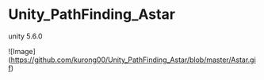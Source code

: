 # Unity_PathFinding_Astar

unity 5.6.0

![Image] (https://github.com/kurong00/Unity_PathFinding_Astar/blob/master/Astar.gif)

